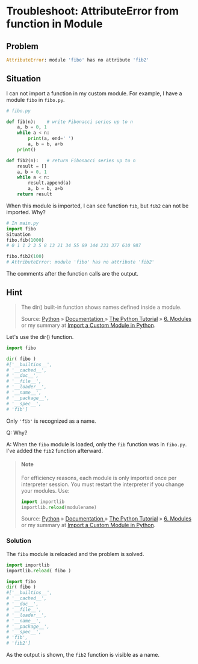 # Troubleshoot: AttributeError from function in Module

## Problem

```python
AttributeError: module 'fibo' has no attribute 'fib2'
```

## Situation

I can not import a function in my custom module. For example, I have a module `fibo` in `fibo.py`.

```python
# fibo.py

def fib(n):    # write Fibonacci series up to n
    a, b = 0, 1
    while a < n:
        print(a, end=' ')
        a, b = b, a+b
    print()

def fib2(n):   # return Fibonacci series up to n
    result = []
    a, b = 0, 1
    while a < n:
        result.append(a)
        a, b = b, a+b
    return result
```

When this module is imported, I can see function `fib`, but `fib2` can not be imported. Why?

```python
# In main.py
import fibo
Situation
fibo.fib(1000)
# 0 1 1 2 3 5 8 13 21 34 55 89 144 233 377 610 987

fibo.fib2(100)
# AttributeError: module 'fibo' has no attribute 'fib2'
```

The comments after the function calls are the output.

## Hint

> The dir() built-in function shows names defined inside a module.
>
> Source: [Python](https://www.python.org/) » [Documentation ](https://docs.python.org/3/index.html)» [The Python Tutorial](https://docs.python.org/3/tutorial/index.html) » [6. Modules](https://docs.python.org/3/tutorial/modules.html) or my summary at [Import a Custom Module in Python](../how_to/import_a_custom_module.md).

Let's use the dir() function.

```python
import fibo

dir( fibo )
#['__builtins__',
# '__cached__',
# '__doc__',
# '__file__',
# '__loader__',
# '__name__',
# '__package__',
# '__spec__',
# 'fib']
```

Only `'fib'` is recognized as a name. 

Q: Why?

A: When the `fibo` module is loaded, only the `fib` function was in `fibo.py`. I've added the `fib2` function afterward.

> #### Note
>
> For efficiency reasons, each module is only imported once per interpreter session.  You must restart the interpreter if you change your modules. Use:
>
> ```python
> import importlib
> importlib.reload(modulename)
> ```
>
> Source: [Python](https://www.python.org/) » [Documentation ](https://docs.python.org/3/index.html)» [The Python Tutorial](https://docs.python.org/3/tutorial/index.html) » [6. Modules](https://docs.python.org/3/tutorial/modules.html) or my summary at [Import a Custom Module in Python](../how_to/import_a_custom_module.md).

### Solution

The `fibo` module is reloaded and the problem is solved.

```python
import importlib
importlib.reload( fibo )

import fibo
dir( fibo )
#['__builtins__',
# '__cached__',
# '__doc__',
# '__file__',
# '__loader__',
# '__name__',
# '__package__',
# '__spec__',
# 'fib',
# 'fib2']
```

As the output is shown, the `fib2` function is visible as a name.